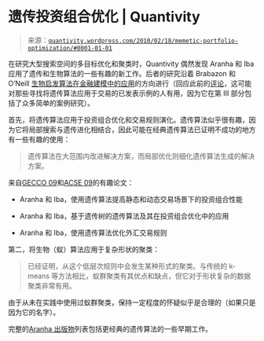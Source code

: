 <!--yml

分类：未分类

日期：2024-05-18 13:53:26

-->

# 遗传投资组合优化 | Quantivity

> 来源：[`quantivity.wordpress.com/2010/02/18/memetic-portfolio-optimization/#0001-01-01`](https://quantivity.wordpress.com/2010/02/18/memetic-portfolio-optimization/#0001-01-01)

在研究大型搜索空间的多目标优化和聚类时，Quantivity 偶然发现 Aranha 和 Iba 应用了遗传和生物算法的一些有趣的新工作。后者的研究沿着 Brabazon 和 O’Neill [生物启发算法在金融建模中的应用](http://www.springerlink.com/content/q763h7lxj7701v76/)的方向进行（回应此前的[评论](https://quantivity.wordpress.com/2010/02/15/trading-the-unobservable/#comments)，这可能对那些寻找将遗传算法应用于交易的已发表示例的人有用，因为它在第 III 部分包括了众多简单的案例研究）。

首先，将遗传算法应用于投资组合优化和交易规则演化。遗传算法似乎很有趣，因为它将局部搜索与遗传进化相结合，因此可能在经典遗传算法已证明不成功的地方有一些有趣的使用：

> 遗传算法在大范围内改进解决方案，而局部优化则细化遗传算法生成的解决方案。

来自[GECCO 09](http://www.sigevo.org/gecco-2009/workshops.html)和[ACSE 09](http://www.iasted.org/conferences/pastinfo-646.html)的有趣论文：

+   Aranha 和 Iba，使用遗传算法提高静态和动态交易场景下的投资组合性能

+   Aranha 和 Iba，基于遗传树的遗传算法及其在投资组合优化中的应用

+   Aranha 和 Iba，使用遗传算法优化外汇交易规则

第二，将生物（蚁）算法应用于复杂形状的聚类：

> 已经证明，从这个低层次规则中会发生某种形式的聚类。与传统的 k-means 等方法相比，蚁群聚类有其优点和缺点，但它对于形状复杂的数据聚类非常有用。

由于从未在实践中使用过蚁群聚类，保持一定程度的怀疑似乎是合理的（如果只是因为它的名字）。

完整的[Aranha 出版物](http://www.iba.t.u-tokyo.ac.jp/~caranha/published/index.html)列表包括更经典的遗传算法的一些早期工作。
